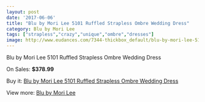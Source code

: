 ```yaml
---
layout: post
date: '2017-06-06'
title: "Blu by Mori Lee 5101 Ruffled Strapless Ombre Wedding Dress"
category: Blu by Mori Lee
tags: ["strapless","crazy","unique","ombre","dresses"]
image: http://www.eudances.com/7344-thickbox_default/blu-by-mori-lee-5101-ruffled-strapless-ombre-wedding-dress.jpg
---
```

Blu by Mori Lee 5101 Ruffled Strapless Ombre Wedding Dress

On Sales: **$378.99**
<a href="https://www.eudances.com/en/blu-by-mori-lee/2637-blu-by-mori-lee-5101-ruffled-strapless-ombre-wedding-dress.html"><amp-img layout="responsive" width="600" height="600" src="//www.eudances.com/7344-thickbox_default/blu-by-mori-lee-5101-ruffled-strapless-ombre-wedding-dress.jpg" alt="Blu by Mori Lee 5101 Ruffled Strapless Ombre Wedding Dress 0" /></a>
<a href="https://www.eudances.com/en/blu-by-mori-lee/2637-blu-by-mori-lee-5101-ruffled-strapless-ombre-wedding-dress.html"><amp-img layout="responsive" width="600" height="600" src="//www.eudances.com/7348-thickbox_default/blu-by-mori-lee-5101-ruffled-strapless-ombre-wedding-dress.jpg" alt="Blu by Mori Lee 5101 Ruffled Strapless Ombre Wedding Dress 1" /></a>
<a href="https://www.eudances.com/en/blu-by-mori-lee/2637-blu-by-mori-lee-5101-ruffled-strapless-ombre-wedding-dress.html"><amp-img layout="responsive" width="600" height="600" src="//www.eudances.com/7347-thickbox_default/blu-by-mori-lee-5101-ruffled-strapless-ombre-wedding-dress.jpg" alt="Blu by Mori Lee 5101 Ruffled Strapless Ombre Wedding Dress 2" /></a>
<a href="https://www.eudances.com/en/blu-by-mori-lee/2637-blu-by-mori-lee-5101-ruffled-strapless-ombre-wedding-dress.html"><amp-img layout="responsive" width="600" height="600" src="//www.eudances.com/7346-thickbox_default/blu-by-mori-lee-5101-ruffled-strapless-ombre-wedding-dress.jpg" alt="Blu by Mori Lee 5101 Ruffled Strapless Ombre Wedding Dress 3" /></a>
<a href="https://www.eudances.com/en/blu-by-mori-lee/2637-blu-by-mori-lee-5101-ruffled-strapless-ombre-wedding-dress.html"><amp-img layout="responsive" width="600" height="600" src="//www.eudances.com/7345-thickbox_default/blu-by-mori-lee-5101-ruffled-strapless-ombre-wedding-dress.jpg" alt="Blu by Mori Lee 5101 Ruffled Strapless Ombre Wedding Dress 4" /></a>

Buy it: [Blu by Mori Lee 5101 Ruffled Strapless Ombre Wedding Dress](https://www.eudances.com/en/blu-by-mori-lee/2637-blu-by-mori-lee-5101-ruffled-strapless-ombre-wedding-dress.html "Blu by Mori Lee 5101 Ruffled Strapless Ombre Wedding Dress")

View more: [Blu by Mori Lee](https://www.eudances.com/en/39-blu-by-mori-lee "Blu by Mori Lee")